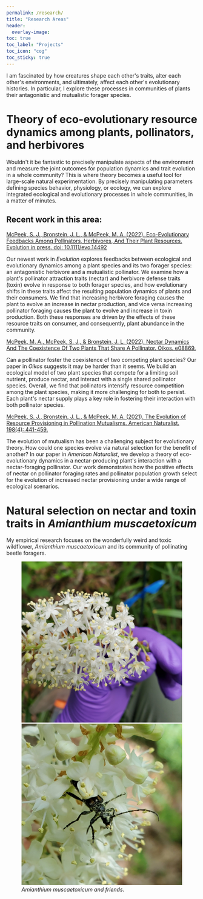 ```yaml
---
permalink: /research/
title: "Research Areas"
header:
  overlay-image: 
toc: true
toc_label: "Projects"
toc_icon: "cog"
toc_sticky: true
---
```


I am fascinated by how creatures shape each other's traits, alter each other's environments, and ultimately, affect each other's evolutionary histories. In particular, I explore these processes in communities of plants their antagonistic and mutualistic forager species.

# Theory of eco-evolutionary resource dynamics among plants, pollinators, and herbivores

Wouldn't it be fantastic to precisely manipulate aspects of the environment and measure the joint outcomes for population dynamics and trait evolution in a whole community? This is where theory becomes a useful tool for large-scale natural experimentation. By precisely manipulating parameters defining species behavior, physiology, or ecology, we can explore integrated ecological and evolutionary processes in whole communities, in a matter of minutes.

## Recent work in this area:

[McPeek, S. J., Bronstein, J. L., & McPeek, M. A. (2022). Eco-Evolutionary Feedbacks Among Pollinators, Herbivores, And Their Plant Resources. Evolution in press. doi: 10.1111/evo.14492](https://doi.org/10.1111/evo.14492)

Our newest work in <i>Evolution</i> explores feedbacks between ecological and evolutionary dynamics among a plant species and its two forager species: an antagonistic herbivore and a mutualistic pollinator. We examine how a plant's pollinator attraction traits (nectar) and herbivore defense traits (toxin) evolve in response to both forager species, and how evolutionary shifts in these traits affect the resulting population dynamics of plants and their consumers. We find that increasing herbivore foraging causes the plant to evolve an increase in nectar production, and vice versa increasing pollinator foraging causes the plant to evolve and increase in toxin production. Both these responses are driven by the effects of these resource traits on consumer, and consequently, plant abundance in the community.


[McPeek, M. A., McPeek, S. J., & Bronstein, J. L. (2022). Nectar Dynamics And The Coexistence Of Two Plants That Share A Pollinator. Oikos. e08869.](https://doi.org/10.1111/oik.08869)

Can a pollinator foster the coexistence of two competing plant species? Our paper in <i> Oikos </i> suggests it may be harder than it seems. We build an ecological model of two plant species that compete for a limiting soil nutrient, produce nectar, and interact with a single shared pollinator species. Overall, we find that pollinators intensify resource competition among the plant species, making it more challenging for both to persist. Each plant's nectar supply plays a key role in fostering their interaction with both pollinator species.


[McPeek, S. J., Bronstein, J. L., & McPeek, M. A. (2021). The Evolution of Resource Provisioning in Pollination Mutualisms. American Naturalist. 198(4): 441-459.](https://doi.org/10.1086/715746)

The evolution of mutualism has been a challenging subject for evolutionary theory. How could one species evolve via natural selection for the benefit of another? In our paper in <i> American Naturalist</i>, we develop a theory of eco-evolutionary dynamics in a nectar-producing plant's interaction with a nectar-foraging pollinator. Our work demonstrates how the positive effects of nectar on pollinator foraging rates and pollinator population growth select for the evolution of increased nectar provisioning under a wide range of ecological scenarios.

# Natural selection on nectar and toxin traits in <i>Amianthium muscaetoxicum</i>

My empirical research focuses on the wonderfully weird and toxic wildflower, <i>Amianthium muscaetoxicum</i> and its community of pollinating beetle foragers.

<figure class="half">
    <a href="http://sarahjmcpeek.github.io/research/neurotoxic_nectar" target="_blank">
      <img src="/assets/images/Nectar of the gods.jpg" alt="Wear gloves!" />
    </a>
    <a href="http://sarahjmcpeek.github.io/research/pollinator_interactions" target="_blank">
      <img src="/assets/images/A_muscaetoxicum with S_abbreviata_sq.jpg" alt="pollination is a mess!" />
  </a>
  <figcaption><i>Amianthium muscaetoxicum and friends</i>.</figcaption>
</figure>
